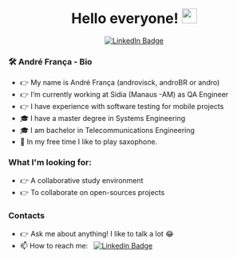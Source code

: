 <h1 align="center">
  Hello everyone!
  <img src="https://media.giphy.com/media/hvRJCLFzcasrR4ia7z/giphy.gif" width="30px"/>
</h1>

<div id="badges" align="center"> 
  <a href="https://www.linkedin.com/in/andrejfranca/">
    <img src="https://img.shields.io/badge/LinkedIn-blue?style=for-the-badge&logo=linkedin&logoColor=white" alt="LinkedIn Badge"/>
  </a>
 </div>

<div id="badges" align="center"> 
  <a href="androvisckb@gmail.com">
    <img src="https://komarev.com/ghpvc/?username=androvisck&style=flat-square&color=blue" alt=""/>
  </a>
</div>

### 🛠 André França - Bio
- 👉 My name is André França (androvisck, androBR or andro)
- 👉 I’m currently working at Sidia (Manaus -AM) as QA Engineer
- 👉 I have experience with software testing for mobile projects
- 🎓 I have a master degree in Systems Engineering
- 🎓 I am bachelor in Telecommunications Engineering
- 🎷 In my free time I like to play saxophone.

### What I'm looking for:
- 👉 A collaborative study environment
- 👉 To collaborate on open-sources projects

### Contacts
- 👉 Ask me about anything! I like to talk a lot 😂
- 📫 How to reach me: &nbsp; [![Linkedin Badge](https://img.shields.io/badge/-André_França-blue?style=flat&logo=Linkedin&logoColor=white)](https://www.linkedin.com/in/andrejfranca)



